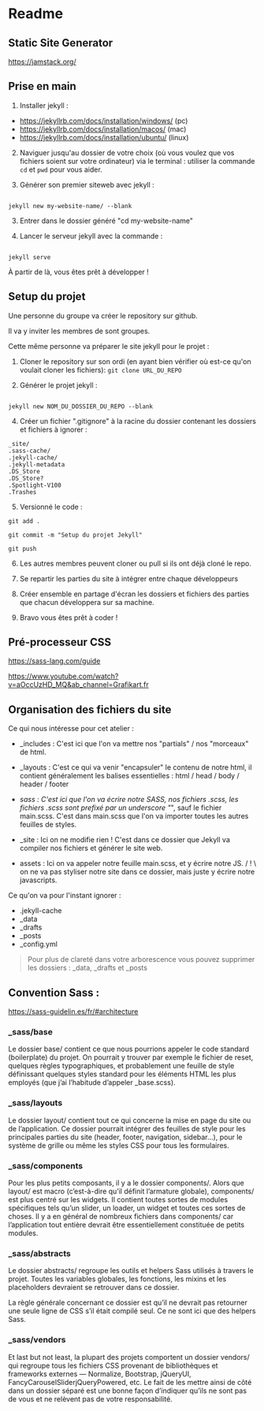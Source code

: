 # Readme

## Static Site Generator

https://jamstack.org/


## Prise en main 

1. Installer jekyll :

- https://jekyllrb.com/docs/installation/windows/ (pc)
- https://jekyllrb.com/docs/installation/macos/ (mac)
- https://jekyllrb.com/docs/installation/ubuntu/ (linux)


2. Naviguer jusqu'au dossier de votre choix (où vous voulez que vos fichiers soient sur votre ordinateur) via le terminal : utiliser la commande ```cd``` et ```pwd``` pour vous aider.


3. Générer son premier siteweb avec jekyll : 
```

jekyll new my-website-name/ --blank

```

3. Entrer dans le dossier généré "cd my-website-name"

4. Lancer le serveur jekyll avec la commande : 

```

jekyll serve

```

À partir de là, vous êtes prêt à développer !

## Setup du projet

Une personne du groupe va créer le repository sur github. 

Il va y inviter les membres de sont groupes.

Cette même personne va préparer le site jekyll pour le projet : 

1. Cloner le repository sur son ordi (en ayant bien vérifier où est-ce qu'on voulait cloner les fichiers): ```git clone URL_DU_REPO```

3. Générer le projet jekyll : 
```

jekyll new NOM_DU_DOSSIER_DU_REPO --blank

```

4. Créer un fichier ".gitignore" à la racine du dossier contenant les dossiers et fichiers à ignorer :

```
_site/
.sass-cache/
.jekyll-cache/
.jekyll-metadata
.DS_Store
.DS_Store?
.Spotlight-V100
.Trashes
```

5. Versionné le code : 

```
git add . 

git commit -m "Setup du projet Jekyll"

git push
```

6. Les autres membres peuvent cloner ou pull si ils ont déjà cloné le repo.

7. Se repartir les parties du site à intégrer entre chaque développeurs

8. Créer ensemble en partage d'écran les dossiers et fichiers des parties que chacun développera sur sa machine.

9. Bravo vous êtes prêt à coder !

## Pré-processeur CSS

https://sass-lang.com/guide

https://www.youtube.com/watch?v=aOccUzHD_MQ&ab_channel=Grafikart.fr


## Organisation des fichiers du site

Ce qui nous intéresse pour cet atelier : 

- _includes : C'est ici que l'on va mettre nos "partials" / nos "morceaux" de html.

- _layouts : C'est ce qui va venir "encapsuler" le contenu de notre html, il contient généralement les balises essentielles : html / head / body / header / footer

- _sass : C'est ici que l'on va écrire notre SASS, nos fichiers .scss, les fichiers .scss sont prefixé par un underscore "_", sauf le fichier main.scss. C'est dans main.scss que l'on va importer toutes les autres feuilles de styles.

- _site : Ici on ne modifie rien ! C'est dans ce dossier que Jekyll va compiler nos fichiers et générer le site web.

- assets : Ici on va appeler notre feuille main.scss, et y écrire notre JS. / ! \ on ne va pas styliser notre site dans ce dossier, mais juste y écrire notre javascripts.

Ce qu'on va pour l'instant ignorer :

- .jekyll-cache
- _data
- _drafts
- _posts
- _config.yml

> Pour plus de clareté dans votre arborescence vous pouvez supprimer les dossiers : _data, _drafts et _posts

## Convention Sass :

https://sass-guidelin.es/fr/#architecture

### _sass/base

Le dossier base/ contient ce que nous pourrions appeler le code standard (boilerplate) du projet. On pourrait y trouver par exemple le fichier de reset, quelques règles typographiques, et probablement une feuille de style définissant quelques styles standard pour les éléments HTML les plus employés (que j’ai l’habitude d’appeler _base.scss).


### _sass/layouts

Le dossier layout/ contient tout ce qui concerne la mise en page du site ou de l’application. Ce dossier pourrait intégrer des feuilles de style pour les principales parties du site (header, footer, navigation, sidebar…), pour le système de grille ou même les styles CSS pour tous les formulaires.


### _sass/components

Pour les plus petits composants, il y a le dossier components/. Alors que layout/ est macro (c’est-à-dire qu’il définit l’armature globale), components/ est plus centré sur les widgets. Il contient toutes sortes de modules spécifiques tels qu’un slider, un loader, un widget et toutes ces sortes de choses. Il y a en général de nombreux fichiers dans components/ car l’application tout entière devrait être essentiellement constituée de petits modules.

### _sass/abstracts

Le dossier abstracts/ regroupe les outils et helpers Sass utilisés à travers le projet. Toutes les variables globales, les fonctions, les mixins et les placeholders devraient se retrouver dans ce dossier.

La règle générale concernant ce dossier est qu’il ne devrait pas retourner une seule ligne de CSS s’il était compilé seul. Ce ne sont ici que des helpers Sass.

### _sass/vendors

Et last but not least, la plupart des projets comportent un dossier vendors/ qui regroupe tous les fichiers CSS provenant de bibliothèques et frameworks externes — Normalize, Bootstrap, jQueryUI, FancyCarouselSliderjQueryPowered, etc. Le fait de les mettre ainsi de côté dans un dossier séparé est une bonne façon d’indiquer qu’ils ne sont pas de vous et ne relèvent pas de votre responsabilité.


